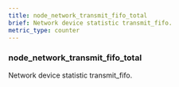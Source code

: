 ```yaml
---
title: node_network_transmit_fifo_total
brief: Network device statistic transmit_fifo.
metric_type: counter
---
```

### node_network_transmit_fifo_total

Network device statistic transmit_fifo.